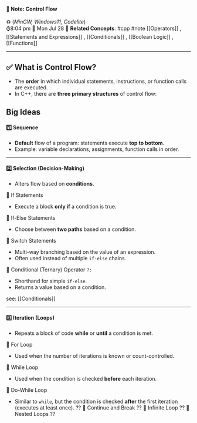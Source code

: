 #### 📝 Note: Control Flow 
 ♻️ (*MinGW, Windows11, Codelite*)   
 ⌚8:04 pm  📆 Mon Jul 28
 🔗 **Related Concepts**: #cpp #note [[Operators]] , [[Statements and Expressions]] , [[Conditionals]] , [[Boolean Logic]] , [[Functions]]
___

## ✅ What is Control Flow?

- The **order** in which individual statements, instructions, or function calls are executed.
- In C++, there are **three primary structures** of control flow:

## Big Ideas

#### 1️⃣ Sequence

- **Default** flow of a program: statements execute **top to bottom**.
- Example: variable declarations, assignments, function calls in order.

---
#### 2️⃣ Selection (Decision-Making)
- Alters flow based on **conditions**.

🔹 If Statements
- Execute a block **only if** a condition is true.

🔹 If-Else Statements
- Choose between **two paths** based on a condition.

🔹 Switch Statements
- Multi-way branching based on the value of an expression.
- Often used instead of multiple `if-else` chains.

🔹 Conditional (Ternary) Operator `?:`
- Shorthand for simple `if-else`.
- Returns a value based on a condition.

see: [[Conditionals]]
___
#### 3️⃣ Iteration (Loops)
- Repeats a block of code **while** or **until** a condition is met.

🔹 For Loop
- Used when the number of iterations is known or count-controlled.

🔹 While Loop
- Used when the condition is checked **before** each iteration.

🔹 Do-While Loop
- Similar to `while`, but the condition is checked **after** the first iteration (executes at least once).
??
🔹 Continue and Break
??
🔹 Infinite Loop
??
🔹 Nested Loops
??



